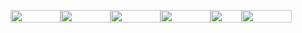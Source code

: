 <img src="https://user-images.githubusercontent.com/69461635/111620189-63c87a00-880c-11eb-9534-c460c8b1e664.png" width="80" height="20" /><img src="https://user-images.githubusercontent.com/69461635/111622112-ccb0f180-880e-11eb-8e11-d9377c8d0e33.png" width="80" height="20"/><img src="https://user-images.githubusercontent.com/69461635/111620093-498e9c00-880c-11eb-9222-ab0c3a9e2f95.png" width="80" height="20"/><img src="https://user-images.githubusercontent.com/69461635/111622198-e3efdf00-880e-11eb-8fda-76ba9618a854.png" width="80" height="20"/><img src="https://user-images.githubusercontent.com/69461635/111620651-03860800-880d-11eb-8614-b093167cef8c.png" width="50" height="20"/><img src="https://user-images.githubusercontent.com/69461635/111622266-f833dc00-880e-11eb-9859-dcdfca7520da.png" width="80" height="20"/>

<!---
Gaurigharat/Gaurigharat is a ✨ special ✨ repository because its `README.md` (this file) appears on your GitHub profile.
You can click the Preview link to take a look at your changes.
--->
